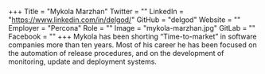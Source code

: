 +++
Title = "Mykola Marzhan"
Twitter = ""
LinkedIn = "https://www.linkedin.com/in/delgod/"
GitHub = "delgod"
Website = ""
Employer = "Percona"
Role = ""
Image = "mykola-marzhan.jpg"
GitLab = ""
Facebook = ""
+++
Mykola has been shorting “Time-to-market” in software companies more than ten years. Most of his career he has been focused on the automation of release procedures, and on the development of monitoring, update and deployment systems.